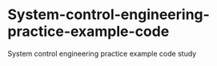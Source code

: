 # System-control-engineering-practice-example-code
System control engineering practice example code study
